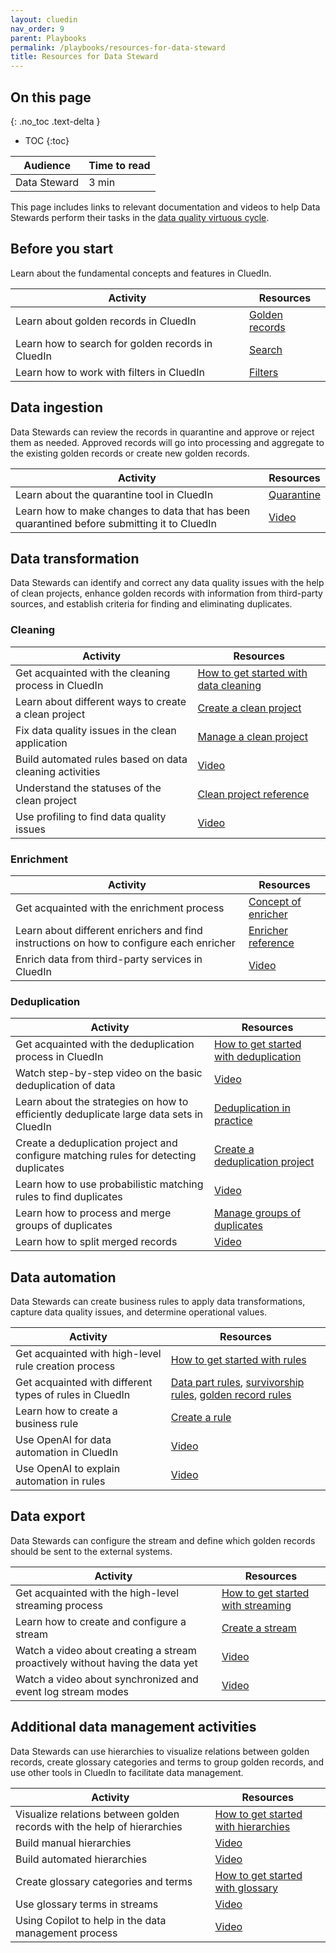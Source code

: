 ```yaml
---
layout: cluedin
nav_order: 9
parent: Playbooks
permalink: /playbooks/resources-for-data-steward
title: Resources for Data Steward
---
```

## On this page
{: .no_toc .text-delta }
- TOC
{:toc}

| Audience | Time to read |
|--|--|
| Data Steward | 3 min |

This page includes links to relevant documentation and videos to help Data Stewards perform their tasks in the [data quality virtuous cycle](/playbooks/start-your-cluedin-project#data-journey).

## Before you start

Learn about the fundamental concepts and features in CluedIn.

| Activity | Resources |
|--|--|
| Learn about golden records in CluedIn | [Golden records](/key-terms-and-features/golden-records) |
| Learn how to search for golden records in CluedIn | [Search](/key-terms-and-features/search) |
| Learn how to work with filters in CluedIn | [Filters](/key-terms-and-features/filters) |

## Data ingestion

Data Stewards can review the records in quarantine and approve or reject them as needed. Approved records will go into processing and aggregate to the existing golden records or create new golden records.

| Activity | Resources |
|--|--|
| Learn about the quarantine tool in CluedIn| [Quarantine](/integration/additional-operations-on-records/quarantine) |
| Learn how to make changes to data that has been quarantined before submitting it to CluedIn | [Video](https://vimeo.com/manage/videos/818029549) |

## Data transformation

Data Stewards can identify and correct any data quality issues with the help of clean projects, enhance golden records with information from third-party sources, and establish criteria for finding and eliminating duplicates.

### Cleaning

| Activity | Resources |
|--|--|
| Get acquainted with the cleaning process in CluedIn | [How to get started with data cleaning](/getting-started/manual-data-cleaning) |
| Learn about different ways to create a clean project | [Create a clean project](/preparation/clean/create-clean-project) |
| Fix data quality issues in the clean application | [Manage a clean project](/preparation/clean/manage-clean-project) |
| Build automated rules based on data cleaning activities | [Video](https://vimeo.com/manage/videos/818226739) |
| Understand the statuses of the clean project | [Clean project reference](/preparation/clean/clean-reference) |
| Use profiling to find data quality issues | [Video](https://vimeo.com/manage/videos/915819936) |

### Enrichment

| Activity | Resources |
|--|--|
| Get acquainted with the enrichment process | [Concept of enricher](/preparation/enricher/concept-of-enricher) |
| Learn about different enrichers and find instructions on how to configure each enricher | [Enricher reference](/preparation/enricher/enricher-reference) |
| Enrich data from third-party services in CluedIn | [Video](https://vimeo.com/manage/videos/818212859) |

### Deduplication

| Activity | Resources |
|--|--|
| Get acquainted with the deduplication process in CluedIn | [How to get started with deduplication](/getting-started/data-deduplication) |
| Watch step-by-step video on the basic deduplication of data | [Video](https://vimeo.com/manage/videos/818181700) |
| Learn about the strategies on how to efficiently deduplicate large data sets in CluedIn | [Deduplication in practice](/management/deduplication/deduplication-in-practice) |
| Create a deduplication project and configure matching rules for detecting duplicates | [Create a deduplication project](/management/deduplication/create-a-deduplication-project) |
| Learn how to use probabilistic matching rules to find duplicates | [Video](https://vimeo.com/manage/videos/818195428) |
| Learn how to process and merge groups of duplicates | [Manage groups of duplicates](/management/deduplication/manage-groups-of-duplicates) |
| Learn how to split merged records | [Video](https://vimeo.com/manage/videos/818196287) |

## Data automation

Data Stewards can create business rules to apply data transformations, capture data quality issues, and determine operational values.

| Activity | Resources |
|--|--|
| Get acquainted with high-level rule creation process | [How to get started with rules](/getting-started/rule-builder) |
| Get acquainted with different types of rules in CluedIn | [Data part rules](/management/rules/rule-types#data-parts-rules), [survivorship rules](/management/rules/rule-types#survivorship-rules), [golden record rules](/management/rules/rule-types#golden-record-rules) |
| Learn how to create a business rule | [Create a rule](/management/rules/create-rule) |
| Use OpenAI for data automation in CluedIn | [Video](https://vimeo.com/manage/videos/811556560) |
| Use OpenAI to explain automation in rules | [Video](https://vimeo.com/manage/videos/811562503) |

## Data export

Data Stewards can configure the stream and define which golden records should be sent to the external systems.

| Activity | Resources |
|--|--|
| Get acquainted with the high-level streaming process | [How to get started with streaming](/getting-started/data-streaming) |
| Learn how to create and configure a stream | [Create a stream](/consume/streams/create-a-stream) |
| Watch a video about creating a stream proactively without having the data yet | [Video](https://vimeo.com/manage/videos/818559305) |
| Watch a video about synchronized and event log stream modes | [Video](https://vimeo.com/manage/videos/818044917) |

## Additional data management activities

Data Stewards can use hierarchies to visualize relations between golden records, create glossary categories and terms to group golden records, and use other tools in CluedIn to facilitate data management.

| Activity | Resources |
|--|--|
| Visualize relations between golden records with the help of hierarchies | [How to get started with hierarchies](/getting-started/hierarchy-builder) |
| Build manual hierarchies | [Video](https://vimeo.com/manage/videos/818043927) |
| Build automated hierarchies | [Video](https://vimeo.com/manage/videos/818032837) |
| Create glossary categories and terms | [How to get started with glossary](/getting-started/glossary) |
| Use glossary terms in streams | [Video](https://vimeo.com/manage/videos/818045893) |
| Using Copilot to help in the data management process | [Video](https://vimeo.com/manage/videos/915817750) |